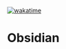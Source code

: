 <a href="https://wakatime.com/badge/github/thederpykrafter/Obsidian"><img src="https://wakatime.com/badge/github/thederpykrafter/Obsidian.svg" alt="wakatime"></a>
# Obsidian
